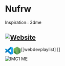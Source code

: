 # Nufrw

Inspiration : 3dme



[![Website](https://img.shields.io/discord/897139332303953971?style=for-the-badge&url=https%3A%2F%2Fekabsoft.xyz)](https://discord.gg/s66nhMGQvm)
-----------
[<img align="left" alt="Visual Studio Code" width="26px" src="https://raw.githubusercontent.com/github/explore/80688e429a7d4ef2fca1e82350fe8e3517d3494d/topics/visual-studio-code/visual-studio-code.png" />[webdevplaylist]
[<img align="left" alt="Node.js" width="26px" src="https://raw.githubusercontent.com/github/explore/80688e429a7d4ef2fca1e82350fe8e3517d3494d/topics/nodejs/nodejs.png" />]



![IMG1 ME](https://cdn.discordapp.com/attachments/911851683871588353/912057072395358290/tsg1.9.PNG)

